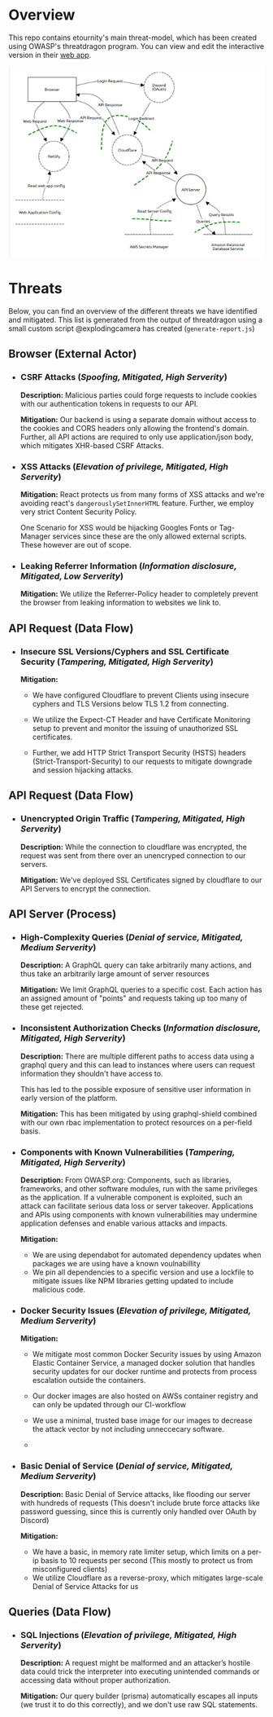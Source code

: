 # Overview

This repo contains etournity's main threat-model, which has been created using OWASP's threatdragon program.
You can view and edit the interactive version in their [web app](https://threatdragon.org/#/threatmodel/report/etournity/threat-model/main/Etournity%20Threat%20Model).

![threat model diagram](./threatmodel.png)

# Threats

Below, you can find an overview of the different threats we have identified and mitigated. This list is generated from the output of threatdragon using a small custom script @explodingcamera has created (`generate-report.js`)

## Browser (External Actor)

- ### CSRF Attacks (_Spoofing, Mitigated, High Serverity_)<br/>

  **Description:**
  Malicious parties could forge requests to include cookies with our authentication tokens in requests to our API.

  **Mitigation:**
  Our backend is using a separate domain without access to the cookies and CORS headers only allowing the frontend's domain. Further, all API actions are required to only use application/json body, which mitigates XHR-based CSRF Attacks.

- ### XSS Attacks (_Elevation of privilege, Mitigated, High Serverity_)<br/>

  **Mitigation:**
  React protects us from many forms of XSS attacks and we're avoiding react's `dangerouslySetInnerHTML` feature.
  Further, we employ very strict Content Security Policy.

  One Scenario for XSS would be hijacking Googles Fonts or Tag-Manager services since these are the only allowed external scripts. These however are out of scope.

- ### Leaking Referrer Information (_Information disclosure, Mitigated, Low Serverity_)<br/>

  **Mitigation:**
  We utilize the Referrer-Policy header to completely prevent the browser from leaking information to websites we link to.
  </br>

## API Request (Data Flow)

- ### Insecure SSL Versions/Cyphers and SSL Certificate Security (_Tampering, Mitigated, High Serverity_)<br/>

  **Mitigation:**

  - We have configured Cloudflare to prevent Clients using insecure cyphers and TLS Versions below TLS 1.2 from connecting.

  - We utilize the Expect-CT Header and have Certificate Monitoring setup to prevent and monitor the issuing of unauthorized SSL certificates.

  - Further, we add HTTP Strict Transport Security (HSTS) headers (Strict-Transport-Security) to our requests to mitigate downgrade and session hijacking attacks.
    </br>

## API Request (Data Flow)

- ### Unencrypted Origin Traffic (_Tampering, Mitigated, High Serverity_)<br/>

  **Description:**
  While the connection to cloudflare was encrypted, the request was sent from there over an unencryped connection to our servers.

  **Mitigation:**
  We've deployed SSL Certificates signed by cloudflare to our API Servers to encrypt the connection.
  </br>

## API Server (Process)

- ### High-Complexity Queries (_Denial of service, Mitigated, Medium Serverity_)<br/>

  **Description:**
  A GraphQL query can take arbitrarily many actions, and thus take an arbitrarily large amount of server resources

  **Mitigation:**
  We limit GraphQL queries to a specific cost. Each action has an assigned amount of "points" and requests taking up too many of these get rejected.

- ### Inconsistent Authorization Checks (_Information disclosure, Mitigated, High Serverity_)<br/>

  **Description:**
  There are multiple different paths to access data using a graphql query and this can lead to instances where users can request information they shouldn't have access to.

  This has led to the possible exposure of sensitive user information in early version of the platform.

  **Mitigation:**
  This has been mitigated by using graphql-shield combined with our own rbac implementation to protect resources on a per-field basis.

- ### Components with Known Vulnerabilities (_Tampering, Mitigated, High Serverity_)<br/>

  **Description:**
  From OWASP.org:
  Components, such as libraries, frameworks, and other software modules, run with the same privileges as the application. If a vulnerable component is exploited, such an attack can facilitate serious data loss or server takeover. Applications and APIs using components with known vulnerabilities may undermine application defenses and enable various attacks and impacts.

  **Mitigation:**

  - We are using dependabot for automated dependency updates when packages we are using have a known voulnabillity
  - We pin all dependencies to a specific version and use a lockfile to mitigate issues like NPM libraries getting updated to include malicious code.

- ### Docker Security Issues (_Elevation of privilege, Mitigated, Medium Serverity_)<br/>

  **Mitigation:**

  - We mitigate most common Docker Security issues by using Amazon Elastic Container Service, a managed docker solution that handles security updates for our docker runtime and protects from process escalation outside the containers.
  - Our docker images are also hosted on AWSs container registry and can only be updated through our CI-workflow
  - We use a minimal, trusted base image for our images to decrease the attack vector by not including unneccecary software.

  -

- ### Basic Denial of Service (_Denial of service, Mitigated, Medium Serverity_)<br/>

  **Description:**
  Basic Denial of Service attacks, like flooding our server with hundreds of requests (This doesn't include brute force attacks like password guessing, since this is currently only handled over OAuth by Discord)

  **Mitigation:**

  - We have a basic, in memory rate limiter setup, which limits on a per-ip basis to 10 requests per second (This mostly to protect us from misconfigured clients)
  - We utilize Cloudflare as a reverse-proxy, which mitigates large-scale Denial of Service Attacks for us
    </br>

## Queries (Data Flow)

- ### SQL Injections (_Elevation of privilege, Mitigated, High Serverity_)<br/>

  **Description:**
  A request might be malformed and an attacker’s hostile data could trick the interpreter into executing unintended commands or accessing data without proper authorization.

  **Mitigation:**
  Our query builder (prisma) automatically escapes all inputs (we trust it to do this correctly), and we don't use raw SQL statements.
  </br>
